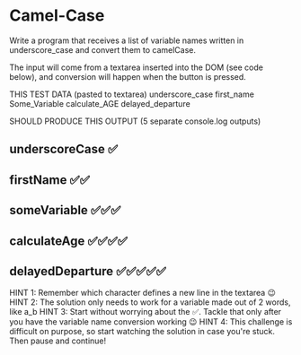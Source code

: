 # Camel-Case

Write a program that receives a list of variable names written in underscore_case and convert them to camelCase.

The input will come from a textarea inserted into the DOM (see code below), and conversion will happen when the button is pressed.

THIS TEST DATA (pasted to textarea)
underscore_case
 first_name
Some_Variable 
  calculate_AGE
delayed_departure

SHOULD PRODUCE THIS OUTPUT (5 separate console.log outputs)
## underscoreCase      ✅
## firstName           ✅✅
## someVariable        ✅✅✅
## calculateAge        ✅✅✅✅
## delayedDeparture    ✅✅✅✅✅

HINT 1: Remember which character defines a new line in the textarea 😉
HINT 2: The solution only needs to work for a variable made out of 2 words, like a_b
HINT 3: Start without worrying about the ✅. Tackle that only after you have the variable name conversion working 😉
HINT 4: This challenge is difficult on purpose, so start watching the solution in case you're stuck. Then pause and continue!
